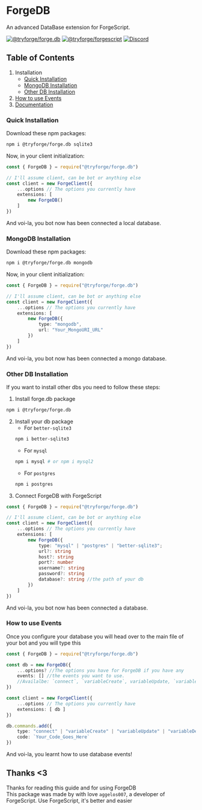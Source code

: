 # ForgeDB
An advanced DataBase extension for ForgeScript.

[![@tryforge/forge.db](https://img.shields.io/github/package-json/v/tryforge/ForgeDB/main?label=@tryforge/forge.db&color=5c16d4)](https://github.com/tryforge/ForgeDB/)
[![@tryforge/forgescript](https://img.shields.io/github/package-json/v/tryforge/ForgeScript/main?label=@tryforge/forgescript&color=5c16d4)](https://github.com/tryforge/ForgeScript/)
[![Discord](https://img.shields.io/discord/739934735387721768?logo=discord)](https://discord.gg/hcJgjzPvqb)

## Table of Contents
1. Installation
    - [Quick Installation](#quick-installation)
    - [MongoDB Installation](#mongodb-installation)
    - [Other DB Installation](#other-db-installation)
2. [How to use Events](#how-to-use-events)
3. [Documentation](https://docs.botforge.org/p/ForgeDB/)

### Quick Installation

Download these npm packages:
```bash
npm i @tryforge/forge.db sqlite3
```

Now, in your client initialization:
```ts
const { ForgeDB } = require("@tryforge/forge.db")

// I'll assume client, can be bot or anything else
const client = new ForgeClient({
    ...options // The options you currently have
    extensions: [
        new ForgeDB()
    ]
})
```
And voi-la, you bot now has been connected a local database.

### MongoDB Installation

Download these npm packages:
```bash
npm i @tryforge/forge.db mongodb
```

Now, in your client initialization:
```ts
const { ForgeDB } = require("@tryforge/forge.db")

// I'll assume client, can be bot or anything else
const client = new ForgeClient({
    ...options // The options you currently have
    extensions: [
        new ForgeDB({
            type: "mongodb",
            url: "Your_MongoURI_URL"
        })
    ]
})
```
And voi-la, you bot now has been connected a mongo database.

### Other DB Installation
If you want to install other dbs you need to follow these steps:
1. Install forge.db package 
```bash
npm i @tryforge/forge.db
```

2. Install your db package
    - For `better-sqlite3`
    ```bash
    npm i better-sqlite3
    ```
    - For `mysql`
    ```bash
    npm i mysql # or npm i mysql2
    ```
    - For `postgres`
    ```bash
    npm i postgres
    ```
3. Connect ForgeDB with ForgeScript
```ts
const { ForgeDB } = require("@tryforge/forge.db")

// I'll assume client, can be bot or anything else
const client = new ForgeClient({
    ...options // The options you currently have
    extensions: [
        new ForgeDB({
            type: "mysql" | "postgres" | "better-sqlite3";
            url?: string
            host?: string
            port?: number
            username?: string
            password?: string
            database?: string //the path of your db
        })
    ]
})
```
And voi-la, you bot now has been connected a database.

### How to use Events
Once you configure your database you will head over to the main file of your bot and you will type this
```ts
const { ForgeDB } = require("@tryforge/forge.db")

const db = new ForgeDB({
    ...options? //The options you have for ForgeDB if you have any
    events: [] //the events you want to use.
    //Availalbe: `connect`, `variableCreate`, variableUpdate, `variableDelete`
}) 

const client = new ForgeClient({
    ...options // The options you currently have
    extensions: [ db ]
})

db.commands.add({
    type: "connect" | "variableCreate" | "variableUpdate" | "variableDelete"
    code: `Your_Code_Goes_Here`
})
```
And voi-la, you learnt how to use database events!

## Thanks <3
Thanks for reading this guide and for using ForgeDB <br>
This package was made by with love `aggelos007`, a developer of ForgeScript. Use ForgeScript, it's better and easier